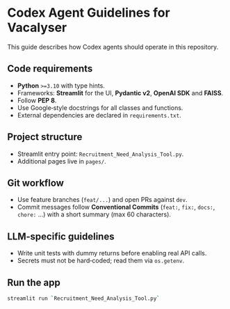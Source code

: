 # Codex Agent Guidelines for Vacalyser

This guide describes how Codex agents should operate in this repository.

## Code requirements
- **Python** `>=3.10` with type hints.
- Frameworks: **Streamlit** for the UI, **Pydantic v2**, **OpenAI SDK** and **FAISS**.
- Follow **PEP 8**.
- Use Google‑style docstrings for all classes and functions.
- External dependencies are declared in `requirements.txt`.

## Project structure
- Streamlit entry point: `Recruitment_Need_Analysis_Tool.py`.
- Additional pages live in `pages/`.

## Git workflow
- Use feature branches (`feat/...`) and open PRs against `dev`.
- Commit messages follow **Conventional Commits** (`feat:`, `fix:`, `docs:`, `chore:` …) with a short summary (max 60 characters).

## LLM‑specific guidelines
- Write unit tests with dummy returns before enabling real API calls.
- Secrets must not be hard‑coded; read them via `os.getenv`.

## Run the app
```bash
streamlit run `Recruitment_Need_Analysis_Tool.py`
```
